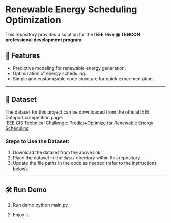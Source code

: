 # Renewable Energy Scheduling Optimization  

This repository provides a solution for the **IEEE Hive @ TENCON professional development program**. 
## 🚀 Features  
- Predictive modeling for renewable energy generation.  
- Optimization of energy scheduling.  
- Simple and customizable code structure for quick experimentation.  

---

## 📂 Dataset  

The dataset for this project can be downloaded from the official IEEE Dataport competition page:  
[IEEE CIS Technical Challenge: Predict+Optimize for Renewable Energy Scheduling](https://ieee-dataport.org/competitions/ieee-cis-technical-challenge-predictoptimize-renewable-energy-scheduling)  

### Steps to Use the Dataset:  
1. Download the dataset from the above link.  
2. Place the dataset in the `data/` directory within this repository.  
3. Update the file paths in the code as needed (refer to the instructions below).  

---

## 🛠️ Run Demo  

1. Run demo
   python main.py    

2. Enjoy it.
